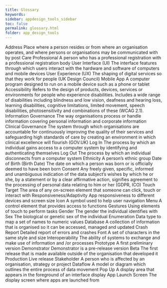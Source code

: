 ```yaml
---
title: Glossary
keywords:
sidebar: appdesign_tools_sidebar
toc: false
permalink: glossary.html
folder: app_design_tools 
---
```


Address
Place where a person resides or from where an organisation operates, and where persons or organisations may be communicated with by post
Care Professional
A person who has a professional registration with a professional registration body
User Interface (UI)
The interface features through which users interact with the hardware and software of computers and mobile devices
User Experience (UX)
The shaping of digital services so that they work for people (UK Design Council)
Mobile App
A computer program designed to run on a mobile device such as a phone or tablet
Accessibility
Refers to the design of products, devices, services or environments for people who experience disabilities. Includes a wide range of disabilities including blindness and low vision, deafness and hearing loss, learning disabilities, cognitive limitations, limited movement, speech disabilities, photosensitivity and combinations of these (WCAG 2.1).
Information Governance
The way organisations process or handle information covering personal information and corporate information
Clinical Governance
The system through which organisations are accountable for continuously improving the quality of their services and safeguarding high standards of care by creating an environment in which clinical excellence will flourish (GOV.UK)
Log In
The process by which an individual gains access to a computer system by identifying and authenticating themselves
Log Out
The process by which an individual disconnects from a computer system
Ethnicity
A person’s ethnic group
Date of Birth (Birth Date)
The date on which a person was born or is officially deemed to have been born
Consent
Any freely given, specific, informed and unambiguous indication of the data subject’s wishes by which he or she, by a statement or by a clear affirmative action, signifies agreement to the processing of personal data relating to him or her (GDPR, ICO)
Touch Target
The area of any on-screen element that someone can click, touch or interact with
Responsiveness/Adaptivity
App responsiveness to different devices and screen size
Icon
A symbol used to help user navigation
Menu
A control element that provides access to functions
Gestures
Using elements of touch to perform tasks
Gender
The gender the individual identifies with
Sex
The biological or genetic sex of the individual
Enumeration
Data type to map a set of names to numeric values
Database
A collection of information that is organised so it can be accessed, managed and updated
Crash Report
Detailed report of errors and crashes
Font
A set of characters in the same style and size
Interoperability
The ability of systems to exchange and make use of information and /or processes
Prototype
A first preliminary version
Demonstrator
Demonstrator is a pre-release version
Beta
The first release that is made available outside of the organisation that developed it
Production
Live release
Stakeholder
A person who is affected by an organisation, strategy or project
Dataflow
A model or diagram which outlines the entire process of data movement
Pop Up
A display area that appears in the foreground of an interface display
App Launch Screen
The display screen where apps are launched from